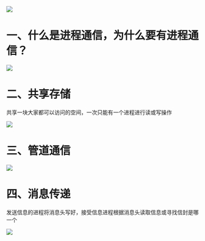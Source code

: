 ![](https://cdn.jsdelivr.net/gh/lcekold/blogimage@main/OperatingSystem/jctongxin.png)

# 一、什么是进程通信，为什么要有进程通信？

![](https://cdn.jsdelivr.net/gh/lcekold/blogimage@main/OperatingSystem/smsjctx.png)

# 二、共享存储

共享一块大家都可以访问的空间，一次只能有一个进程进行读或写操作

![](https://cdn.jsdelivr.net/gh/lcekold/blogimage@main/OperatingSystem/gxcunchu.png)

# 三、管道通信

![](https://cdn.jsdelivr.net/gh/lcekold/blogimage@main/OperatingSystem/gdtongxin.png)

# 四、消息传递

发送信息的进程将消息头写好，接受信息进程根据消息头读取信息或寻找信封是哪一个

![](https://cdn.jsdelivr.net/gh/lcekold/blogimage@main/OperatingSystem/xxchuandi.png)

